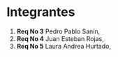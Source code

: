 # Integrantes

1. **Req No 3** Pedro Pablo Sanín,
2. **Req No 4** Juan Esteban Rojas,
3. **Req No 5** Laura Andrea Hurtado,